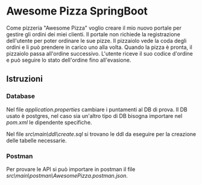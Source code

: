 # Awesome Pizza SpringBoot

Come pizzeria "Awesome Pizza" voglio creare il mio nuovo portale per gestire gli ordini dei miei clienti. Il portale non
richiede la registrazione dell'utente per poter ordinare le sue pizze. Il pizzaiolo vede la coda degli ordini e li può 
prendere in carico uno alla volta. Quando la pizza è pronta, il pizzaiolo passa all'ordine successivo. 
L'utente riceve il suo codice d'ordine e può seguire lo stato dell'ordine fino all'evasione.


## Istruzioni
### Database
Nel file _application.properties_ cambiare i puntamenti al DB di prova.
Il DB usato è postgres, nel caso sia un'altro tipo di DB bisogna importare nel _pom.xml_ le dipendente specifiche.

Nel file _src\main\ddl\create.sql_ si trovano le ddl da eseguire per la creazione delle tabelle necessarie.

### Postman
Per provare le API si può importare in postman il file _src\main\postman\AwesomePizza.postman.json_.
